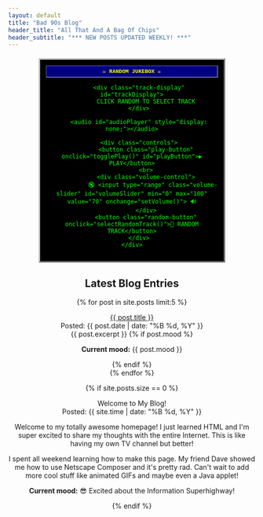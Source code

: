 ```yaml
---
layout: default
title: "Bad 90s Blog"
header_title: "All That And A Bag Of Chips"
header_subtitle: "*** NEW POSTS UPDATED WEEKLY! ***"
---
```


<div style="text-align: center; margin: 20px 0;">
    <div class="simple-player" style="margin: 0 auto;">
        <div class="player-title">
            🎵 RANDOM JUKEBOX 🎵
        </div>
        
        <div class="track-display" id="trackDisplay">
            CLICK RANDOM TO SELECT TRACK
        </div>
        
        <audio id="audioPlayer" style="display: none;"></audio>
        
        <div class="controls">
            <button class="play-button" onclick="togglePlay()" id="playButton">▶️ PLAY</button>
            <br>
            <div class="volume-control">
                🔇 <input type="range" class="volume-slider" id="volumeSlider" min="0" max="100" value="70" onchange="setVolume()"> 🔊
            </div>
            <button class="random-button" onclick="selectRandomTrack()">🎲 RANDOM TRACK</button>
        </div>
    </div>
</div>

<style>
    .simple-player {
        background-color: #000000;
        border: 3px outset #c0c0c0;
        padding: 12px;
        margin: 20px 0;
        color: #00ff00;
        font-family: "Courier New", monospace;
        max-width: 350px;
        text-align: center;
    }
    
    .player-title {
        background-color: #000080;
        color: #ffff00;
        padding: 5px;
        font-size: 11px;
        font-weight: bold;
        border: 1px inset #c0c0c0;
        margin-bottom: 8px;
    }
    
    .track-display {
        background-color: #000000;
        border: 1px inset #808080;
        padding: 8px;
        margin: 8px 0;
        min-height: 30px;
        color: #00ff00;
        font-size: 11px;
        display: flex;
        align-items: center;
        justify-content: center;
    }
    
    .controls {
        margin: 10px 0;
    }
    
    .play-button {
        background-color: #c0c0c0;
        border: 2px outset #c0c0c0;
        padding: 6px 12px;
        font-family: "Times New Roman", serif;
        font-weight: bold;
        font-size: 11px;
        cursor: pointer;
        color: #000000;
        margin: 0 5px;
    }
    
    .play-button:active {
        border: 2px inset #c0c0c0;
    }
    
    .play-button:hover {
        background-color: #e0e0e0;
    }
    
    .random-button {
        background-color: #008080;
        border: 2px outset #008080;
        padding: 4px 8px;
        font-family: "Times New Roman", serif;
        font-size: 10px;
        cursor: pointer;
        color: #ffffff;
        margin-top: 5px;
    }
    
    .random-button:active {
        border: 2px inset #008080;
    }
    
    .volume-control {
        margin: 8px 0;
        font-size: 10px;
        color: #00ff00;
    }
    
    .volume-slider {
        width: 120px;
        margin: 0 8px;
        accent-color: #00ff00;
    }
    
    .blink {
        animation: blink 1s linear infinite;
    }
    
    @keyframes blink {
        0% { opacity: 1; }
        50% { opacity: 0; }
        100% { opacity: 1; }
    }
</style>

<script>
    // Your FLAC music collection - UPDATE WITH YOUR ACTUAL TRACK NAMES!
    const musicLibrary = [
        { title: "Downtown Dance", file: "music/track01.flac" },
        { title: "Harbor Hymn", file: "music/track02.flac" },
        { title: "Traffic Trouble", file: "music/track03.flac" },
        { title: "Disaster Decision", file: "music/track04.flac" },
        { title: "Serious Sims", file: "music/track05.flac" },
        { title: "SimCity Segue", file: "music/track06.flac" },
        { title: "Subway Song", file: "music/track07.flac" },
        { title: "Virtual Village", file: "music/track08.flac" },
        { title: "Railroad Rap", file: "music/track09.flac" },
        { title: "City Shimmy", file: "music/track10.flac" },
        { title: "Chinatown Concerto", file: "music/track11.flac" },
        { title: "Repetition Rendition", file: "music/track12.flac" },
        { title: "Newspaper Segue", file: "music/track13.flac" },
        { title: "Mayor Mambo", file: "music/track14.flac" },
        { title: "Bluesy Berg", file: "music/track15.flac" },
        { title: "Traffic Trouble (Section A)", file: "music/track16.flac" },
        { title: "City Shimmy (Section B)", file: "music/track17.flac" },
        { title: "Unused", file: "music/track18.flac" },
        { title: "Classic Theme", file: "music/track19.flac" }
    ];

    let currentTrack = null;
    let isPlaying = false;
    
    const audio = document.getElementById('audioPlayer');
    const trackDisplay = document.getElementById('trackDisplay');
    const playButton = document.getElementById('playButton');
    
    // Select a random track
    function selectRandomTrack() {
        const randomIndex = Math.floor(Math.random() * musicLibrary.length);
        currentTrack = musicLibrary[randomIndex];
        
        // Update display
        trackDisplay.innerHTML = `<span class="blink">♪</span> ${currentTrack.title.toUpperCase()} <span class="blink">♪</span>`;
        
        // Load the track
        audio.innerHTML = `
            <source src="${currentTrack.file}" type="audio/flac">
            <source src="${currentTrack.file.replace('.flac', '.mp3')}" type="audio/mpeg">
            <source src="${currentTrack.file.replace('.flac', '.ogg')}" type="audio/ogg">
            Browser doesn't support FLAC!
        `;
        audio.load();
        
        // Reset play button
        isPlaying = false;
        playButton.textContent = '▶️ PLAY';
    }
    
    // Toggle play/pause
    function togglePlay() {
        if (!currentTrack) {
            trackDisplay.textContent = 'SELECT A TRACK FIRST!';
            setTimeout(() => {
                trackDisplay.textContent = 'CLICK RANDOM TO SELECT TRACK';
            }, 2000);
            return;
        }
        
        if (isPlaying) {
            audio.pause();
            isPlaying = false;
            playButton.textContent = '▶️ PLAY';
            trackDisplay.innerHTML = `⏸️ PAUSED: ${currentTrack.title.toUpperCase()}`;
        } else {
            audio.play().then(() => {
                isPlaying = true;
                playButton.textContent = '⏸️ PAUSE';
                trackDisplay.innerHTML = `<span class="blink">♪</span> NOW PLAYING: ${currentTrack.title.toUpperCase()} <span class="blink">♪</span>`;
            }).catch(e => {
                console.error('Playback failed:', e);
                trackDisplay.textContent = '⚠️ PLAYBACK ERROR!';
                isPlaying = false;
                playButton.textContent = '▶️ PLAY';
            });
        }
    }
    
    // When song ends
    audio.addEventListener('ended', () => {
        isPlaying = false;
        playButton.textContent = '▶️ PLAY';
        trackDisplay.innerHTML = `✅ FINISHED: ${currentTrack.title.toUpperCase()}`;
    });
    
    // Set volume
    function setVolume() {
        const volume = document.getElementById('volumeSlider').value / 100;
        audio.volume = volume;
    }
    
    // Auto-select random track on load
    window.onload = () => {
        selectRandomTrack();
        setVolume(); // Set initial volume
    };
</script>

## Latest Blog Entries

{% for post in site.posts limit:5 %}
<div class="post">
    <div class="post-title"><a href="{{ post.url | relative_url }}">{{ post.title }}</a></div>
    <div class="post-date">Posted: {{ post.date | date: "%B %d, %Y" }}</div>
    {{ post.excerpt }}
    {% if post.mood %}<p><b>Current mood:</b> {{ post.mood }}</p>{% endif %}
</div>
{% endfor %}

{% if site.posts.size == 0 %}
<div class="post">
    <div class="post-title">Welcome to My Blog!</div>
    <div class="post-date">Posted: {{ site.time | date: "%B %d, %Y" }}</div>
    <p>Welcome to my totally awesome homepage! I just learned HTML and I'm super excited to share my thoughts with the entire Internet. This is like having my own TV channel but better!</p>
    <p>I spent all weekend learning how to make this page. My friend Dave showed me how to use Netscape Composer and it's pretty rad. Can't wait to add more cool stuff like animated GIFs and maybe even a Java applet!</p>
    <p><b>Current mood:</b> 😎 Excited about the Information Superhighway!</p>
</div>
{% endif %}